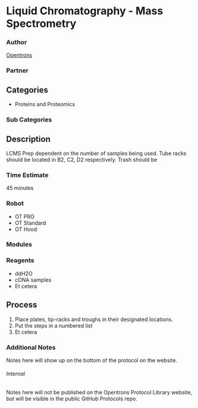 # Liquid Chromatography - Mass Spectrometry

### Author
[Opentrons](http://www.opentrons.com/)

### Partner


## Categories
* Proteins and Proteomics

### Sub Categories


## Description
LCMS Prep dependent on the number of samples being used. Tube racks
should be located in B2, C2, D2 respectively. Trash should be

### Time Estimate
45 minutes

### Robot
* OT PRO
* OT Standard
* OT Hood

### Modules


### Reagents
* ddH2O
* cDNA samples
* Et cetera

## Process
1. Place plates, tip-racks and troughs in their designated locations.
2. Put the steps in a numbered list
3. Et cetera

### Additional Notes
Notes here will show up on the bottom of the protocol on the website.

###### Internal
Notes here will not be published on the Opentrons Protocol Library website,
but will be visible in the public GitHub Protocols repo.
